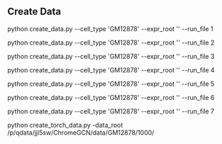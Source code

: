 


## Create Data  ##

python create_data.py --cell_type 'GM12878' --expr_root '' --run_file 1

python create_data.py --cell_type 'GM12878' --expr_root '' --run_file 2

python create_data.py --cell_type 'GM12878' --expr_root '' --run_file 3

python create_data.py --cell_type 'GM12878' --expr_root '' --run_file 4

python create_data.py --cell_type 'GM12878' --expr_root '' --run_file 5

python create_data.py --cell_type 'GM12878' --expr_root '' --run_file 6

python create_data.py --cell_type 'GM12878' --expr_root '' --run_file 7

python create_torch_data.py -data_root /p/qdata/jjl5sw/ChromeGCN/data/GM12878/1000/




